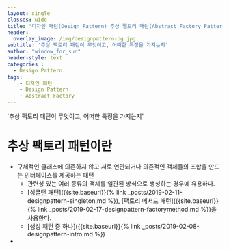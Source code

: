 ```yaml
--- 
layout: single
classes: wide
title: "디자인 패턴(Design Pattern) 추상 팰토리 패턴(Abstract Factory Pattern)"
header:
  overlay_image: /img/designpattern-bg.jpg
subtitle: '추상 팩토리 패턴이 무엇이고, 어떠한 특징을 가지는지'
author: "window_for_sun"
header-style: text
categories :
  - Design Pattern
tags:
    - 디자인 패턴
    - Design Pattern
    - Abstract Factory
---  
```


'추상 팩토리 패턴이 무엇이고, 어떠한 특징을 가지는지'

# 추상 팩토리 패턴이란
- 구체적인 클래스에 의존하지 않고 서로 연관되거나 의존적인 객체들의 조합을 만드는 인터페이스를 제공하는 패턴
	- 관련성 있는 여러 종류의 객체를 일관된 방식으로 생성하는 경우에 유용하다.
	- [싱글턴 패턴]({{site.baseurl}}{% link _posts/2019-02-11-designpattern-singleton.md %}), [팩토리 메서드 패턴]({{site.baseurl}}{% link _posts/2019-02-17-designpattern-factorymethod.md %})을 사용한다.
	- [생성 패턴 중 하나]({{site.baseurl}}{% link _posts/2019-02-08-designpattern-intro.md %})
- ![]()